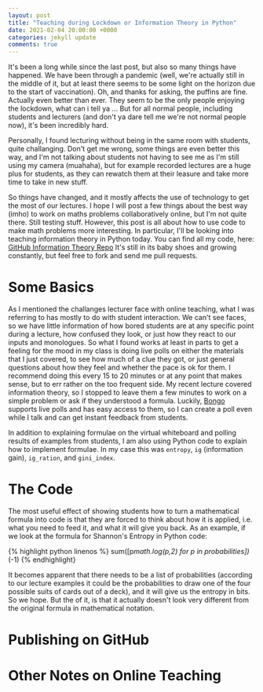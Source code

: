 ```yaml
---
layout: post
title: "Teaching during Lockdown or Information Theory in Python"
date: 2021-02-04 20:00:00 +0000
categories: jekyll update
comments: true
---
```


It's been a long while since the last post, but also so many things have happened. We have been through a pandemic (well, we're actually still in the middle of it, but at least there seems to be some light on the horizon due to the start of vaccination). Oh, and thanks for asking, the puffins are fine. Actually even better than ever. They seem to be the only people enjoying the lockdown, what can i tell ya ... But for all normal people, including students and lecturers (and don't ya dare tell me we're not normal people now), it's been incredibly hard.

Personally, I found lecturing without being in the same room with students, quite challanging. Don't get me wrong, some things are even better this way, and I'm not talking about students not having to see me as I'm still using my camera (muahaha), but for example recorded lectures are a huge plus for students, as they can rewatch them at their leasure and take more time to take in new stuff.

So things have changed, and it mostly affects the use of technology to get the most of our lectures. I hope I will post a few things about the best way (imho) to work on maths problems collaboratively online, but I'm not quite there. Still testing stuff. However, this post is all about how to use code to make math problems more interesting. In particular, I'll be looking into teaching information theory in Python today. You can find all my code, here: [GitHub Information Theory Repo](https://github.com/bozicb/information-theory) It's still in its baby shoes and growing constantly, but feel free to fork and send me pull requests.

# Some Basics
As I mentioned the challanges lecturer face with online teaching, what I was referring to has mostly to do with student interaction. We can't see faces, so we have little information of how bored students are at any specific point during a lecture, how confused they look, or just how they react to our inputs and monologues. So what I found works at least in parts to get a feeling for the mood in my class is doing live polls on either the materials that I just covered, to see how much of a clue they got, or just general questions about how they feel and whether the pace is ok for them. I recommend doing this every 15 to 20 minutes or at any point that makes sense, but to err rather on the too frequent side. My recent lecture covered information theory, so I stopped to leave them a few minutes to work on a simple problem or ask if they understood a formula. Luckily, [Bongo](https://www.bongolearn.com) supports live polls and has easy access to them, so I can create a poll even while I talk and can get instant feedback from students.

In addition to explaining formulae on the virtual whiteboard and polling results of examples from students, I am also using Python code to explain how to implement formulae. In my case this was `entropy`, `ig` (information gain), `ig_ration`, and `gini_index`.

# The Code
The most useful effect of showing students how to turn a mathematical formula into code is that they are forced to think about how it is applied, i.e. what you need to feed it, and what it will give you back. As an example, if we look at the formula for Shannon's Entropy in Python code:

{% highlight python linenos %}
sum([p*math.log(p,2) for p in probabilities])*(-1)
{% endhighlight}

It becomes apparent that there needs to be a list of probabilities (according to our lecture examples it could be the probabilities to draw one of the four possible suits of cards out of a deck), and it will give us the entropy in bits. So we hope. But the of it, is that it actually doesn't look very different from the original formula in mathematical notation.

# Publishing on GitHub

# Other Notes on Online Teaching
